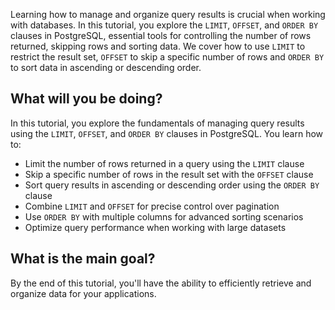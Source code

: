 
<!-- 1. Topic sentences ----------------------------------------------------------------------------------

    Goal: Orient the learner to the area covered in this module.

    Heading: None

    Example: "Good cybersecurity relies on many factors to provide confidence and assurance that your data
             is safe and being used as expected."

    Recommended: Add a visual like an image, table, or list that supports the topic sentences.

    Detailed guidance: `https://review.learn.microsoft.com/help/learn/id-guidance-introductions?branch=main#module-introduction`
--->
Learning how to manage and organize query results is crucial when working with databases. In this tutorial, you explore the `LIMIT`, `OFFSET`, and `ORDER BY` clauses in PostgreSQL, essential tools for controlling the number of rows returned, skipping rows and sorting data. We cover how to use `LIMIT` to restrict the result set, `OFFSET` to skip a specific number of rows and `ORDER BY` to sort data in ascending or descending order.
<!-- 2. Motivation ---------------------------------------------------------------------------------------

    Goal: Explain why the concepts that the module covers are important and how they're used. Consider
          posing a question or describing a challenging situation.

    Heading: None

    Example: "In the early years of computing systems, every application stored data in its own unique
             structure. When developers wanted to build applications to use that data, they had to know
             a lot about the data structure to find the data they needed. These structures were
             inefficient, hard to maintain, and hard to optimize for good application performance. The
             relational database model was designed to solve the problem of multiple arbitrary data
             structures. The relational model provides a standard way of representing and querying
             data that can be used by any application."
-->

<!-- 4. Prose table of contents --------------------------------------------------------------------------

    Goal: List the activities that the learner does in this module. The prose table of contents differs
          from the title and the learning objectives. The title and the learning objectives are outcome-
          focused. They describe the skills the learner acquires as a result of consuming this content.
          In contrast, the prose table of contents states specifically what the learner **does** in order
          to acquire those skills. The format can be either prose or a bulleted list. But a list yields
          better results when transformed into other output types such as PowerPoint.

    Heading: "## What will we be doing?"

    Example: "In this module, we'll formally define several cybersecurity concepts like authentication
             and authorization. Then we'll put the concepts into context by describing some common
             authentication-based attacks. We'll also define some effective authorization security techniques."
 -->

 ## What will you be doing?
In this tutorial, you explore the fundamentals of managing query results using the `LIMIT`, `OFFSET`, and `ORDER BY` clauses in PostgreSQL. You learn how to:

- Limit the number of rows returned in a query using the `LIMIT` clause
- Skip a specific number of rows in the result set with the `OFFSET` clause
- Sort query results in ascending or descending order using the `ORDER BY` clause
- Combine `LIMIT` and `OFFSET` for precise control over pagination
- Use `ORDER BY` with multiple columns for advanced sorting scenarios
- Optimize query performance when working with large datasets


<!-- 5. Terminal learning objective ----------------------------------------------------------------------

    Goal: Restate the module title as a complete sentence. You have more room here to convey the main goal
          than in a space-limited title. Make it outcome-focused so it describes the main skills and
          knowledge the learner acquires as a result of the training. Answer the question "What is the
          foundational knowledge the user gains as a result of consuming this training?"

    Heading: "## What is the main goal?"

    Example: "By the end of the module, you'll have a comprehensive understanding of core cybersecurity concepts."
 -->
## What is the main goal?

By the end of this tutorial, you'll have the ability to efficiently retrieve and organize data for your applications.
